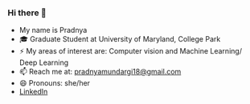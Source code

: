 ### Hi there 👋
-   My name is Pradnya
- 🎓 Graduate Student at University of Maryland, College Park
- ⚡ My areas of interest are: Computer vision and Machine Learning/ Deep Learning
- 📫 Reach me at: pradnyamundargi18@gmail.com
- 😄 Pronouns: she/her
- [LinkedIn](https://www.linkedin.com/in/pradnya-mundargi/)
